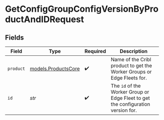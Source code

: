 # GetConfigGroupConfigVersionByProductAndIDRequest


## Fields

| Field                                                                                       | Type                                                                                        | Required                                                                                    | Description                                                                                 |
| ------------------------------------------------------------------------------------------- | ------------------------------------------------------------------------------------------- | ------------------------------------------------------------------------------------------- | ------------------------------------------------------------------------------------------- |
| `product`                                                                                   | [models.ProductsCore](../models/productscore.md)                                            | :heavy_check_mark:                                                                          | Name of the Cribl product to get the Worker Groups or Edge Fleets for.                      |
| `id`                                                                                        | *str*                                                                                       | :heavy_check_mark:                                                                          | The <code>id</code> of the Worker Group or Edge Fleet to get the configuration version for. |